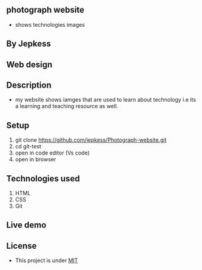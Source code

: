 ##  photograph website
- shows  technologies images

## By Jepkess

## Web design

 

## Description
- my website shows iamges that are used to learn about technology i.e its a learning and teaching resource as well.
## Setup 
1. git clone https://github.com/jepkess/Photograph-website.git
2. cd git-test
3. open in code editor (Vs code)
4. open in browser

## Technologies used

1. HTML
2. CSS
3. Git
## Live  demo


## License 
 - This project is under [MIT](LICENSE.md)

